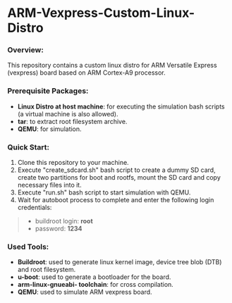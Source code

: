 # ARM-Vexpress-Custom-Linux-Distro
### Overview:
This repository contains a custom linux distro for ARM Versatile Express (vexpress) board based on ARM Cortex-A9 processor.

### Prerequisite Packages:
* **Linux Distro at host machine**: for executing the simulation bash scripts (a virtual machine is also allowed).
* **tar**: to extract root filesystem archive.
* **QEMU**: for simulation.

### Quick Start:
1. Clone this repository to your machine.
2. Execute "create_sdcard.sh" bash script to create a dummy SD card, create two partitions for boot and rootfs, mount the SD card and copy necessary files into it.
3. Execute "run.sh" bash script to start simulation with QEMU.
4. Wait for autoboot process to complete and enter the following login credentials:
> * buildroot login: **root**
> * password: **1234**

### Used Tools:
* **Buildroot**: used to generate linux kernel image, device tree blob (DTB) and root filesystem.
* **u-boot**: used to generate a bootloader for the board.
* **arm-linux-gnueabi- toolchain**: for cross compilation.
* **QEMU**: used to simulate ARM vexpress board.

